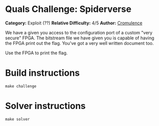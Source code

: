 # Quals Challenge: Spiderverse #

**Category:** Exploit (??)
**Relative Difficulty:** 4/5
**Author:** [Cromulence](https://cromulence.com/)

We have a given you access to the configuration port of a custom "very secure" FPGA. 
The bitstream file we have given you is capable of having the FPGA print out the flag.
You've got a very well written document too.

Use the FPGA to print the flag.


# Build instructions

```
make challenge
```

# Solver instructions

```
make solver
```
